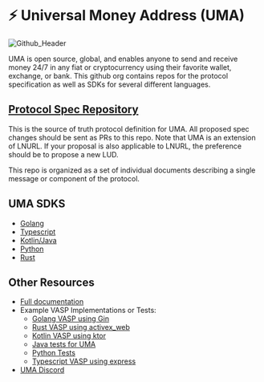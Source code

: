# ⚡️ Universal Money Address (UMA)

![Github_Header](https://github.com/uma-universal-money-address/.github/assets/1393755/813c6296-1e2b-481b-8abd-33836a823670)

UMA is open source, global, and enables anyone to send and receive money 24/7 in any fiat or cryptocurrency using their favorite wallet, exchange, or bank.
This github org contains repos for the protocol specification as well as SDKs for several different languages.

## [Protocol Spec Repository](https://github.com/uma-universal-money-address/protocol)

This is the source of truth protocol definition for UMA. All proposed spec changes should be sent as PRs to this repo. Note that UMA is an extension of LNURL. If your proposal is also applicable to LNURL, the preference should be to propose a new LUD.

This repo is organized as a set of individual documents describing a single message or component of the protocol.

## UMA SDKS

- [Golang](https://github.com/uma-universal-money-address/uma-go-sdk)
- [Typescript](https://github.com/uma-universal-money-address/uma-js-sdk)
- [Kotlin/Java](https://github.com/uma-universal-money-address/uma-kotlin-sdk)
- [Python](https://github.com/uma-universal-money-address/uma-python-sdk)
- [Rust](https://github.com/uma-universal-money-address/uma-rust-sdk)

## Other Resources

- [Full documentation](https://docs.uma.me)
- Example VASP Implementations or Tests:
  - [Golang VASP using Gin](https://github.com/lightsparkdev/go-sdk/tree/main/examples/uma-server)
  - [Rust VASP using activex_web](https://github.com/lightsparkdev/lightspark-rs/blob/main/examples/uma-demo/src/main.rs)
  - [Kotlin VASP using ktor](https://github.com/lightsparkdev/kotlin-sdk/tree/develop/umaserverdemo)
  - [Java tests for UMA](https://github.com/uma-universal-money-address/uma-kotlin-sdk/blob/main/javatest/src/test/java/me/uma/javatest/UmaTest.java)
  - [Python Tests](https://github.com/uma-universal-money-address/uma-python-sdk/blob/main/uma/__tests__/test_uma.py)
  - [Typescript VASP using express](https://github.com/lightsparkdev/js-sdk/tree/main/apps/examples/uma-vasp)
- [UMA Discord](https://discord.gg/K4e7ghAJ)
